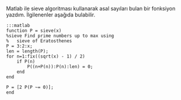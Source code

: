 <!--
.. date: 2012-11-26 16:54:48
.. title: Matlab'da Sieve of Erastosthenes algoritması
.. slug: matlabda-sieve-of-erastosthenes-algoritmasi
.. description: sieve of erastosthenes algoritması bir asal sayı bulma algoritmasıdır. Bu algoritmanın matlab'da uygulanmış hali için bunu okuyun.
-->

Matlab ile sieve algoritması kullanarak asal sayıları bulan bir
fonksiyon yazdım. İlgilenenler aşağıda bulabilir.

    :::matlab
    function P = sieve(x)
    %sieve Find prime numbers up to max using
    %   sieve of Eratosthenes
    P = 3:2:x;
    len = length(P);
    for n=1:fix((sqrt(x) - 1) / 2)
        if P(n)
            P((n+P(n)):P(n):len) = 0;
        end
    end
    
    P = [2 P(P ~= 0)];
    end